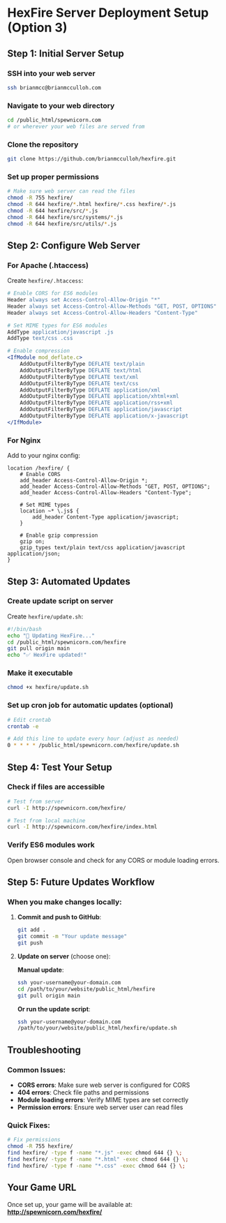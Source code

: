 # HexFire Server Deployment Setup (Option 3)

## Step 1: Initial Server Setup

### SSH into your web server
```bash
ssh brianmcc@brianmcculloh.com
```

### Navigate to your web directory
```bash
cd /public_html/spewnicorn.com
# or wherever your web files are served from
```

### Clone the repository
```bash
git clone https://github.com/brianmcculloh/hexfire.git
```

### Set up proper permissions
```bash
# Make sure web server can read the files
chmod -R 755 hexfire/
chmod -R 644 hexfire/*.html hexfire/*.css hexfire/*.js
chmod -R 644 hexfire/src/*.js
chmod -R 644 hexfire/src/systems/*.js
chmod -R 644 hexfire/src/utils/*.js
```

## Step 2: Configure Web Server

### For Apache (.htaccess)
Create `hexfire/.htaccess`:
```apache
# Enable CORS for ES6 modules
Header always set Access-Control-Allow-Origin "*"
Header always set Access-Control-Allow-Methods "GET, POST, OPTIONS"
Header always set Access-Control-Allow-Headers "Content-Type"

# Set MIME types for ES6 modules
AddType application/javascript .js
AddType text/css .css

# Enable compression
<IfModule mod_deflate.c>
    AddOutputFilterByType DEFLATE text/plain
    AddOutputFilterByType DEFLATE text/html
    AddOutputFilterByType DEFLATE text/xml
    AddOutputFilterByType DEFLATE text/css
    AddOutputFilterByType DEFLATE application/xml
    AddOutputFilterByType DEFLATE application/xhtml+xml
    AddOutputFilterByType DEFLATE application/rss+xml
    AddOutputFilterByType DEFLATE application/javascript
    AddOutputFilterByType DEFLATE application/x-javascript
</IfModule>
```

### For Nginx
Add to your nginx config:
```nginx
location /hexfire/ {
    # Enable CORS
    add_header Access-Control-Allow-Origin *;
    add_header Access-Control-Allow-Methods "GET, POST, OPTIONS";
    add_header Access-Control-Allow-Headers "Content-Type";
    
    # Set MIME types
    location ~* \.js$ {
        add_header Content-Type application/javascript;
    }
    
    # Enable gzip compression
    gzip on;
    gzip_types text/plain text/css application/javascript application/json;
}
```

## Step 3: Automated Updates

### Create update script on server
Create `hexfire/update.sh`:
```bash
#!/bin/bash
echo "🔄 Updating HexFire..."
cd /public_html/spewnicorn.com/hexfire
git pull origin main
echo "✅ HexFire updated!"
```

### Make it executable
```bash
chmod +x hexfire/update.sh
```

### Set up cron job for automatic updates (optional)
```bash
# Edit crontab
crontab -e

# Add this line to update every hour (adjust as needed)
0 * * * * /public_html/spewnicorn.com/hexfire/update.sh
```

## Step 4: Test Your Setup

### Check if files are accessible
```bash
# Test from server
curl -I http://spewnicorn.com/hexfire/

# Test from local machine
curl -I http://spewnicorn.com/hexfire/index.html
```

### Verify ES6 modules work
Open browser console and check for any CORS or module loading errors.

## Step 5: Future Updates Workflow

### When you make changes locally:
1. **Commit and push to GitHub**:
   ```bash
   git add .
   git commit -m "Your update message"
   git push
   ```

2. **Update on server** (choose one):
   
   **Manual update**:
   ```bash
   ssh your-username@your-domain.com
   cd /path/to/your/website/public_html/hexfire
   git pull origin main
   ```
   
   **Or run the update script**:
   ```bash
   ssh your-username@your-domain.com
   /path/to/your/website/public_html/hexfire/update.sh
   ```

## Troubleshooting

### Common Issues:
- **CORS errors**: Make sure web server is configured for CORS
- **404 errors**: Check file paths and permissions
- **Module loading errors**: Verify MIME types are set correctly
- **Permission errors**: Ensure web server user can read files

### Quick Fixes:
```bash
# Fix permissions
chmod -R 755 hexfire/
find hexfire/ -type f -name "*.js" -exec chmod 644 {} \;
find hexfire/ -type f -name "*.html" -exec chmod 644 {} \;
find hexfire/ -type f -name "*.css" -exec chmod 644 {} \;
```

## Your Game URL
Once set up, your game will be available at:
**http://spewnicorn.com/hexfire/**
